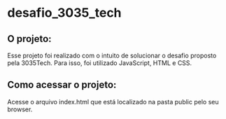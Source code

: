# desafio_3035_tech

## O projeto:
Esse projeto foi realizado com o intuito de solucionar o desafio proposto pela 3035Tech. Para isso, foi utilizado JavaScript, HTML e CSS.

## Como acessar o projeto:
Acesse o arquivo index.html que está localizado na pasta public pelo seu browser.